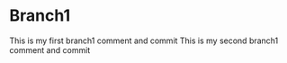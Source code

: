 # Branch1

This is my first branch1 comment and commit
This is my second branch1 comment and commit

